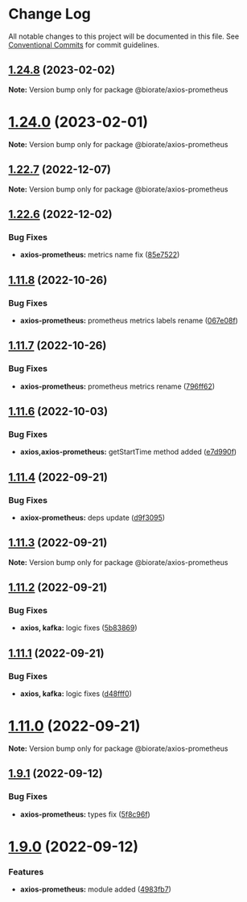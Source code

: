 # Change Log

All notable changes to this project will be documented in this file.
See [Conventional Commits](https://conventionalcommits.org) for commit guidelines.

## [1.24.8](https://github.com/biorate/core/compare/v1.24.7...v1.24.8) (2023-02-02)

**Note:** Version bump only for package @biorate/axios-prometheus





# [1.24.0](https://github.com/biorate/core/compare/v1.23.2...v1.24.0) (2023-02-01)

**Note:** Version bump only for package @biorate/axios-prometheus





## [1.22.7](https://github.com/biorate/core/compare/v1.22.6...v1.22.7) (2022-12-07)

**Note:** Version bump only for package @biorate/axios-prometheus





## [1.22.6](https://github.com/biorate/core/compare/v1.22.5...v1.22.6) (2022-12-02)


### Bug Fixes

* **axios-prometheus:** metrics name fix ([85e7522](https://github.com/biorate/core/commit/85e7522c498ce65e6c2b99760a5cc5d47eae6bb0))





## [1.11.8](https://github.com/biorate/core/compare/v1.11.7...v1.11.8) (2022-10-26)


### Bug Fixes

* **axios-prometheus:** prometheus metrics labels rename ([067e08f](https://github.com/biorate/core/commit/067e08f7f68ff8e2e658726175780f2f53d8447a))





## [1.11.7](https://github.com/biorate/core/compare/v1.11.6...v1.11.7) (2022-10-26)


### Bug Fixes

* **axios-prometheus:** prometheus metrics rename ([796ff62](https://github.com/biorate/core/commit/796ff62599151603c5e67636e802445039dcfcb4))





## [1.11.6](https://github.com/biorate/core/compare/v1.11.5...v1.11.6) (2022-10-03)


### Bug Fixes

* **axios,axios-prometheus:** getStartTime method added ([e7d990f](https://github.com/biorate/core/commit/e7d990f36dcf9ac4a4cb1489e6e1ff714ad0a7bb))





## [1.11.4](https://github.com/biorate/core/compare/v1.11.3...v1.11.4) (2022-09-21)


### Bug Fixes

* **axiox-prometheus:** deps update ([d9f3095](https://github.com/biorate/core/commit/d9f3095bf2b436b7555d8b037746dac11c0e4d93))





## [1.11.3](https://github.com/biorate/core/compare/v1.11.2...v1.11.3) (2022-09-21)

**Note:** Version bump only for package @biorate/axios-prometheus





## [1.11.2](https://github.com/biorate/core/compare/v1.11.1...v1.11.2) (2022-09-21)


### Bug Fixes

* **axios, kafka:** logic fixes ([5b83869](https://github.com/biorate/core/commit/5b8386953ce1d63783f380ca8fc36fb324a963b1))





## [1.11.1](https://github.com/biorate/core/compare/v1.11.0...v1.11.1) (2022-09-21)


### Bug Fixes

* **axios, kafka:** logic fixes ([d48fff0](https://github.com/biorate/core/commit/d48fff0ebc75566b59aff08e17372ac97b595b30))





# [1.11.0](https://github.com/biorate/core/compare/v1.10.0...v1.11.0) (2022-09-21)

**Note:** Version bump only for package @biorate/axios-prometheus





## [1.9.1](https://github.com/biorate/core/compare/v1.9.0...v1.9.1) (2022-09-12)


### Bug Fixes

* **axios-prometheus:** types fix ([5f8c96f](https://github.com/biorate/core/commit/5f8c96fce46391675edcff55c16637eb31ee7012))





# [1.9.0](https://github.com/biorate/core/compare/v1.8.0...v1.9.0) (2022-09-12)


### Features

* **axios-prometheus:** module added ([4983fb7](https://github.com/biorate/core/commit/4983fb7f8aa3924c2358b9199c235f53b5f3875a))
